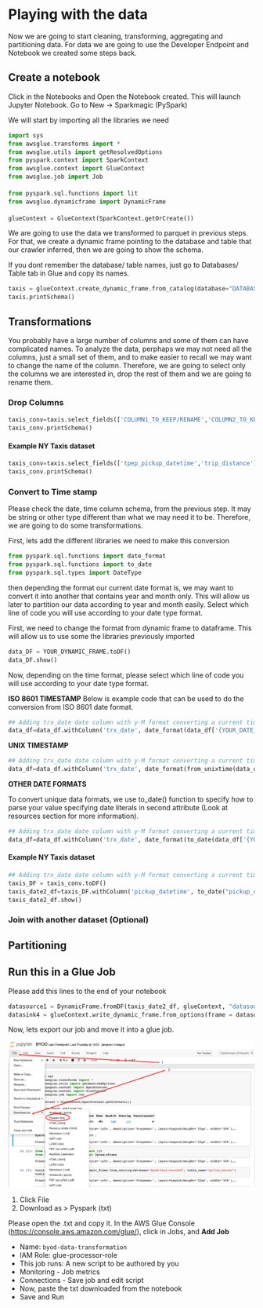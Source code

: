 # Playing with the data


Now we are going to start cleaning, transforming, aggregating and partitioning data. For data we are going to use the Developer Endpoint and Notebook we created some steps back.

## Create a notebook

Click in the Notebooks and Open the Notebook created. This will launch Jupyter Notebook. Go to New -> Sparkmagic (PySpark)

We will start by importing all the libraries we need 

``` python
import sys
from awsglue.transforms import *
from awsglue.utils import getResolvedOptions
from pyspark.context import SparkContext
from awsglue.context import GlueContext
from awsglue.job import Job

from pyspark.sql.functions import lit
from awsglue.dynamicframe import DynamicFrame

glueContext = GlueContext(SparkContext.getOrCreate())
```

We are going to use the data we transformed to parquet in previous steps. For that, we create a dynamic frame pointing to the database and table that our crawler inferred, then we are going to show the schema.

If you dont remember the database/ table names, just go to Databases/ Table tab in Glue and copy its names.

``` python
taxis = glueContext.create_dynamic_frame.from_catalog(database="DATABASE_NAME", table_name="TABLE_NAME")
taxis.printSchema()
```

## Transformations

You probably have a large number of columns and some of them can have complicated names. To analyze the data, perphaps we may not need all the columns, just a small set of them, and to make easier to recall we may want to change the name of the column. Therefore, we are going to select only the columns we are interested in, drop the rest of them and we are going to rename them.

### Drop Columns


``` python
taxis_conv=taxis.select_fields(['COLUMN1_TO_KEEP/RENAME','COLUMN2_TO_KEEP']).rename_field('COLUMN1_TO_KEEP/RENAME', 'NEW_COLUMN_NAME')
taxis_conv.printSchema()
```

#### Example NY Taxis dataset

``` python
taxis_conv=taxis.select_fields(['tpep_pickup_datetime','trip_distance']).rename_field('tpep_pickup_datetime', 'pickup_datetime')
taxis_conv.printSchema()
```


### Convert to Time stamp

Please check the date, time column schema, from the previous step. It may be string or other type different than what we may need it to be. Therefore, we are going to do some transformations.

First, lets add the different libraries we need to make this conversion

``` python 
from pyspark.sql.functions import date_format
from pyspark.sql.functions import to_date
from pyspark.sql.types import DateType
```
then depending the format our current date format is, we may want to convert it into another that contains year and month only. This will allow us later to partition our data according to year and month easily. Select which line of code you will use according to your date type format.

First, we need to change the format from dynamic frame to dataframe. This will allow us to use some the libraries previously imported


``` python 
data_DF = YOUR_DYNAMIC_FRAME.toDF()
data_DF.show()
```

Now, depending on the time format, please select which line of code you will use according to your date type format.

**ISO 8601 TIMESTAMP**
Below is example code that can be used to do the conversion from ISO 8601 date format.

``` python 
## Adding trx_date date column with y-M format converting a current timestamp/unix date format
data_df=data_df.withColumn('trx_date', date_format(data_df['{YOUR_DATE_COL_NAME}'], "y-M").cast(DateType()))
```

**UNIX TIMESTAMP**

``` python
## Adding trx_date date column with y-M format converting a current timestamp/unix date format
data_df=data_df.withColumn('trx_date', date_format(from_unixtime(data_df['{YOUR_DATE_COL_NAME}']), "y-M").cast(DateType()))
```

**OTHER DATE FORMATS**

To convert unique data formats, we use to_date() function to specify how to parse your value specifying date literals in second attribute (Look at resources section for more information).

``` python
## Adding trx_date date column with y-M format converting a current timestamp/unix date format
data_df=data_df.withColumn('trx_date', date_format(to_date(data_df['{YOUR_DATE_COL_NAME}'], {DATE_LITERALS}), "y-M").cast(DateType()))
```

#### Example NY Taxis dataset

``` python 
## Adding trx_date date column with y-M format converting a current timestamp/unix date format
taxis_DF = taxis_conv.toDF()
taxis_date2_df=taxis_DF.withColumn('pickup_datetime', to_date("pickup_datetime", "yyyy-MM-dd HH:mm"))
taxis_date2_df.show()
```

### Join with another dataset (Optional)




## Partitioning




## Run this in a Glue Job


Please add this lines to the end of your notebook 

``` python
datasource1 = DynamicFrame.fromDF(taxis_date2_df, glueContext, "datasource1")
datasink4 = glueContext.write_dynamic_frame.from_options(frame = datasource1, connection_type = "s3", connection_options = {"path": "s3://YOUR_BUCKET"}, format = "parquet", transformation_ctx = "datasink4")
```

Now, lets export our job and move it into a glue job.

![exporting notebook to glue](./img/notebook-to-glue.png)

1. Click File
2. Download as > Pyspark (txt)

Please open the .txt and copy it. In the AWS Glue Console (https://console.aws.amazon.com/glue/), click in 	Jobs, and **Add Job**

- Name:  `byod-data-transformation`
- IAM Role: glue-processor-role
- This job runs: A new script to be authored by you
- Monitoring - Job metrics
- Connections - Save job and edit script
- Now, paste the txt downloaded from the notebook
- Save and Run





